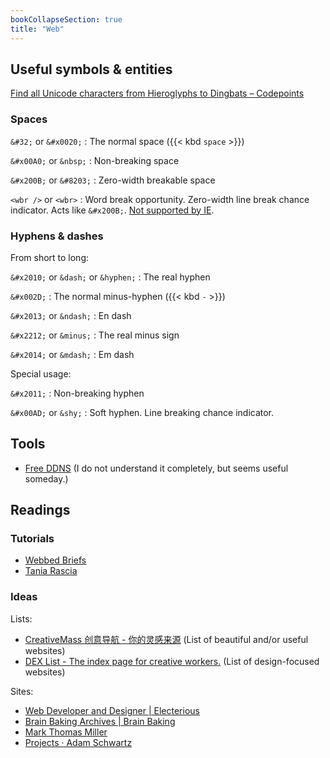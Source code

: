 ```yaml
---
bookCollapseSection: true
title: "Web"
---
```

## Useful symbols \& entities

[Find all Unicode characters from Hieroglyphs to Dingbats – Codepoints](https://codepoints.net/)

### Spaces

`&#32;` or `&#x0020;`
: The normal space \({{< kbd `space` >}}\)

`&#x00A0;` or `&nbsp;`
: Non-breaking space 

`&#x200B;` or `&#8203;`
: Zero-width breakable space

`<wbr />` or `<wbr>`
: Word break opportunity. Zero-width line break chance indicator. Acts like `&#x200B;`. [Not supported by IE](https://caniuse.com/?search=wbr).

### Hyphens \& dashes

From short to long:

`&#x2010;` or `&dash;` or `&hyphen;`
: The real hyphen

`&#x002D;`
: The normal minus-hyphen \({{< kbd `-` >}}\)

`&#x2013;` or `&ndash;`
: En dash

`&#x2212;` or `&minus;`
: The real minus sign

`&#x2014;` or `&mdash;`
: Em dash

Special usage:

`&#x2011;`
: Non-breaking hyphen

`&#x00AD;` or `&shy;`
: Soft hyphen. Line breaking chance indicator.


## Tools

- [Free DDNS](https://freemyip.com/main) \(I do not understand it completely, but seems useful someday.\)

## Readings

### Tutorials

- [Webbed Briefs](https://briefs.video/)
- [Tania Rascia](https://www.taniarascia.com/)

### Ideas

Lists:

- [CreativeMass 创意导航 - 你的灵感来源](https://creativemass.cn/) \(List of beautiful and/or useful websites\)
- [DEX List - The index page for creative workers.](https://dexlist.page/) \(List of design-focused websites\)

Sites:

- [Web Developer and Designer | Electerious](https://electerious.com/)
- [Brain Baking Archives | Brain Baking](https://brainbaking.com/archives/)
- [Mark Thomas Miller](https://mtm.dev/)
- [Projects · Adam Schwartz](https://adamschwartz.co/projects/)

<!-- - [Archive](https://matt-rickard.com/archive) -->
